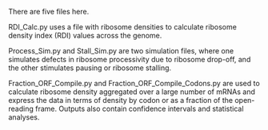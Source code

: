 There are five files here.

RDI_Calc.py uses a file with ribosome densities to calculate ribosome density index (RDI) values across the genome.

Process_Sim.py and Stall_Sim.py are two simulation files, where one simulates defects in ribosome processivity due to ribosome drop-off, and the other stimulates pausing or ribosome stalling.

Fraction_ORF_Compile.py and Fraction_ORF_Compile_Codons.py are used to calculate ribosome density aggregated over a large number of mRNAs and express the data in terms of density by codon or as a fraction of the open-reading frame. Outputs also contain confidence intervals and statistical analyses.
